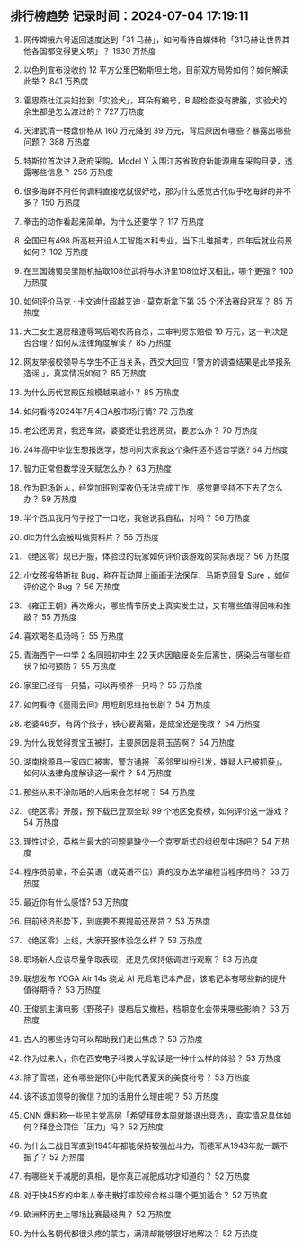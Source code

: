
## 排行榜趋势 记录时间：2024-07-04 17:19:11
  
  1. 网传嫦娥六号返回速度达到「31 马赫」，如何看待自媒体称「31马赫让世界其他各国都变得更文明」？ 1930 万热度
    
  2. 以色列宣布没收约 12 平方公里巴勒斯坦土地，目前双方局势如何？如何解读此举？ 841 万热度
    
  3. 霍思燕杜江夫妇捡到「实验犬」，耳朵有编号，B 超检查没有脾脏，实验犬的余生都是怎么渡过的？ 727 万热度
    
  4. 天津武清一楼盘价格从 160 万元降到 39 万元，背后原因有哪些？暴露出哪些问题？ 388 万热度
    
  5. 特斯拉首次进入政府采购，Model Y 入围江苏省政府新能源用车采购目录，透露哪些信息？ 256 万热度
    
  6. 很多海鲜不用任何调料直接吃就很好吃，那为什么感觉古代似乎吃海鲜的并不多？ 150 万热度
    
  7. 拳击的动作看起来简单，为什么还要学？ 117 万热度
    
  8. 全国已有498 所高校开设人工智能本科专业，当下扎堆报考，四年后就业前景如何？ 102 万热度
    
  9. 在三国魏蜀吴里随机抽取108位武将与水浒里108位好汉相比，哪个更强？ 100 万热度
    
  10. 如何评价马克 · 卡文迪什超越艾迪 · 莫克斯拿下第 35 个环法赛段冠军？ 85 万热度
    
  11. 大三女生退房租遭辱骂后喝农药自杀，二审判房东赔偿 19 万元，这一判决是否合理？如何从法律角度解读？ 85 万热度
    
  12. 网友举报校领导与学生不正当关系，西交大回应「警方的调查结果是此举报系造谣 」，真实情况如何？ 85 万热度
    
  13. 为什么历代宫殿区规模越来越小？ 85 万热度
    
  14. 如何看待2024年7月4日A股市场行情? 72 万热度
    
  15. 老公还房贷，我还车贷，婆婆还让我还房贷，要怎么办？ 70 万热度
    
  16. 24年高中毕业生想报医学，想问问大家我这个条件适不适合学医? 64 万热度
    
  17. 智力正常但数学没天赋怎么办？ 63 万热度
    
  18. 作为职场新人，经常加班到深夜仍无法完成工作，感觉要坚持不下去了怎么办？ 59 万热度
    
  19. 半个西瓜我用勺子挖了一口吃，我爸说我自私，对吗？ 56 万热度
    
  20. dlc为什么会被叫做资料片？ 56 万热度
    
  21. 《绝区零》现已开服，体验过的玩家如何评价该游戏的实际表现？ 56 万热度
    
  22. 小女孩报特斯拉 Bug，称在互动屏上画画无法保存，马斯克回复 Sure ，如何评价这个 Bug ？ 56 万热度
    
  23. 《雍正王朝》再次爆火，哪些情节历史上真实发生过，又有哪些值得回味和推敲？ 55 万热度
    
  24. 喜欢喝冬瓜汤吗？ 55 万热度
    
  25. 青海西宁一中学 2 名同班初中生 22 天内因脑膜炎先后离世，感染后有哪些症状？如何预防？ 55 万热度
    
  26. 家里已经有一只猫，可以再领养一只吗？ 55 万热度
    
  27. 如何看待《墨雨云间》用短剧思维拍长剧？ 54 万热度
    
  28. 老婆46岁，有两个孩子，铁心要离婚，是成全还是挽救？ 54 万热度
    
  29. 为什么我觉得贾宝玉被打，主要原因是蒋玉菡啊？ 54 万热度
    
  30. 湖南桃源县一家四口被害，警方通报「系邻里纠纷引发，嫌疑人已被抓获」，如何从法律角度解读这一案件？ 54 万热度
    
  31. 那些从来不涂防晒的人后来会怎样呢？ 54 万热度
    
  32. 《绝区零》开服，预下载已登顶全球 99 个地区免费榜，如何评价这一游戏？ 54 万热度
    
  33. 理性讨论，英格兰最大的问题是缺少一个克罗斯式的组织型中场吧？ 54 万热度
    
  34. 程序员前辈，不会英语（或英语不佳）真的没办法学编程当程序员吗？ 53 万热度
    
  35. 最近你有什么感悟? 53 万热度
    
  36. 目前经济形势下，到底要不要提前还房贷？ 53 万热度
    
  37. 《绝区零》上线，大家开服体验怎么样？ 53 万热度
    
  38. 职场新人应该尽量争取表现，还是先保持低调进行观察？ 53 万热度
    
  39. 联想发布 YOGA Air 14s 骁龙 AI 元启笔记本产品，该笔记本有哪些新的提升值得期待？ 53 万热度
    
  40. 王俊凯主演电影《野孩子》提档后又撤档，档期变化会带来哪些影响？ 53 万热度
    
  41. 古人的哪些诗句可以帮助我们走出焦虑？ 53 万热度
    
  42. 作为过来人，你在西安电子科技大学就读是一种什么样的体验？ 53 万热度
    
  43. 除了雪糕，还有哪些是你心中能代表夏天的美食符号？ 53 万热度
    
  44. 该不该加领导的微信？加的话用什么理由呢？ 53 万热度
    
  45. CNN 爆料称一些民主党高层「希望拜登本周就能退出竞选」，真实情况具体如何？拜登会顶住「压力」吗？ 52 万热度
    
  46. 为什么二战日军直到1945年都能保持较强战斗力，而德军从1943年就一蹶不振了？ 52 万热度
    
  47. 有哪些关于减肥的真相，是你真正减肥成功才知道的？ 52 万热度
    
  48. 对于快45岁的中年人拳击散打摔跤综合格斗哪个更加适合？ 52 万热度
    
  49. 欧洲杯历史上哪场比赛最经典？ 52 万热度
    
  50. 为什么各朝代都很头疼的蒙古，满清却能够很好地解决？ 52 万热度
    